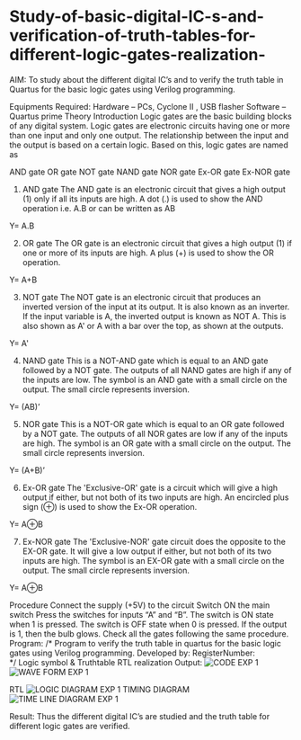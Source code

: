 # Study-of-basic-digital-IC-s-and-verification-of-truth-tables-for-different-logic-gates-realization-
 AIM: 
To study about the different digital IC’s and to verify the truth table in Quartus for the basic logic gates using Verilog programming.

Equipments Required:
Hardware – PCs, Cyclone II , USB flasher
Software – Quartus prime
Theory
Introduction
Logic gates are the basic building blocks of any digital system. Logic gates are electronic circuits having one or more than one input and only one output. The relationship between the input and the output is based on a certain logic. Based on this, logic gates are named as

AND gate
OR gate
NOT gate
NAND gate
NOR gate
Ex-OR gate
Ex-NOR gate
1) AND gate
The AND gate is an electronic circuit that gives a high output (1) only if all its inputs are high. A dot (.) is used to show the AND operation i.e. A.B or can be written as AB

Y= A.B

2) OR gate
The OR gate is an electronic circuit that gives a high output (1) if one or more of its inputs are high. A plus (+) is used to show the OR operation.

Y= A+B

3) NOT gate
The NOT gate is an electronic circuit that produces an inverted version of the input at its output. It is also known as an inverter. If the input variable is A, the inverted output is known as NOT A. This is also shown as A' or A with a bar over the top, as shown at the outputs.

Y= A'

4) NAND gate
This is a NOT-AND gate which is equal to an AND gate followed by a NOT gate. The outputs of all NAND gates are high if any of the inputs are low. The symbol is an AND gate with a small circle on the output. The small circle represents inversion.

Y= (AB)’

5) NOR gate
This is a NOT-OR gate which is equal to an OR gate followed by a NOT gate. The outputs of all NOR gates are low if any of the inputs are high. The symbol is an OR gate with a small circle on the output. The small circle represents inversion.

Y= (A+B)’

6) Ex-OR gate
The 'Exclusive-OR' gate is a circuit which will give a high output if either, but not both of its two inputs are high. An encircled plus sign (⊕) is used to show the Ex-OR operation.

Y= A⊕B

7) Ex-NOR gate
The 'Exclusive-NOR' gate circuit does the opposite to the EX-OR gate. It will give a low output if either, but not both of its two inputs are high. The symbol is an EX-OR gate with a small circle on the output. The small circle represents inversion.

Y= A⊕B

Procedure
Connect the supply (+5V) to the circuit
Switch ON the main switch
Press the switches for inputs “A” and “B”. The switch is ON state when 1 is pressed. The switch is OFF state when 0 is pressed.
If the output is 1, then the bulb glows.
Check all the gates following the same procedure.
Program:
/*
Program to verify the truth table in quartus for the basic logic gates using Verilog programming.
Developed by: 
RegisterNumber:  
*/
Logic symbol & Truthtable
RTL realization
Output:
![CODE EXP 1](https://github.com/Arularasi-17/Study-of-basic-digital-IC-s-and-verification-of-truth-tables-for-different-logic-gates-realization-/assets/147410018/5213efec-1f57-4e2c-b4ad-04d43493acf6)
![WAVE FORM EXP 1](https://github.com/Arularasi-17/Study-of-basic-digital-IC-s-and-verification-of-truth-tables-for-different-logic-gates-realization-/assets/147410018/6ff08975-f8f7-4788-a3c2-ed2c86ac7363)


RTL
![LOGIC DIAGRAM EXP 1](https://github.com/Arularasi-17/Study-of-basic-digital-IC-s-and-verification-of-truth-tables-for-different-logic-gates-realization-/assets/147410018/d7b7d56c-0586-4f8a-ad7e-4516e494d77a)
TIMING DIAGRAM
![TIME LINE  DIAGRAM EXP 1](https://github.com/Arularasi-17/Study-of-basic-digital-IC-s-and-verification-of-truth-tables-for-different-logic-gates-realization-/assets/147410018/5468a360-e27d-488e-b57b-81d5e09e3aaf)


Result:
Thus the different digital IC’s are studied and the truth table for different logic gates are verified.
